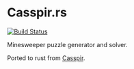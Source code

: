 # Casspir.rs

[![Build Status](https://travis-ci.org/d0x2f/Casspir.rs.svg?branch=master)](https://travis-ci.org/d0x2f/Casspir.rs)

Minesweeper puzzle generator and solver.

Ported to rust from [Casspir](https://github.com/d0x2f/Casspir).